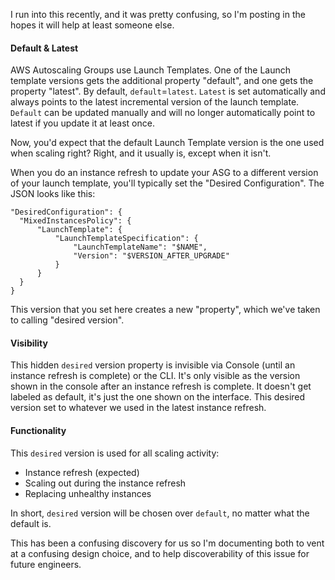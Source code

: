 I run into this recently, and it was pretty confusing, so I'm posting in the hopes it will help at least someone else.

#### Default & Latest
AWS Autoscaling Groups use Launch Templates. One of the Launch template versions gets the additional property "default", and one gets the property "latest". By default, `default`=`latest`. `Latest` is set automatically and always points to the latest incremental version of the launch template. `Default` can be updated manually and will no longer automatically point to latest if you update it at least once.

Now, you'd expect that the default Launch Template version is the one used when scaling right? Right, and it usually is, except when it isn't.

When you do an instance refresh to update your ASG to a different version of your launch template, you'll typically set the "Desired Configuration". The JSON looks like this:

```
"DesiredConfiguration": {
  "MixedInstancesPolicy": {
	  "LaunchTemplate": {
		  "LaunchTemplateSpecification": {
			  "LaunchTemplateName": "$NAME",
			  "Version": "$VERSION_AFTER_UPGRADE"
		  }
	  }
  }
}
```

This version that you set here creates a new "property", which we've taken to calling "desired version".

#### Visibility
This hidden `desired` version property is invisible via Console (until an instance refresh is complete) or the CLI. It's only visible as the version shown in the console after an instance refresh is complete. It doesn't get labeled as default, it's just the one shown on the interface. This desired version set to whatever we used in the latest instance refresh.

#### Functionality
This `desired` version is used for all scaling activity:
* Instance refresh (expected)
* Scaling out during the instance refresh
* Replacing unhealthy instances

In short, `desired` version will be chosen over `default`, no matter what the default is.

This has been a confusing discovery for us so I'm documenting both to vent at a confusing design choice, and to help discoverability of this issue for future engineers.